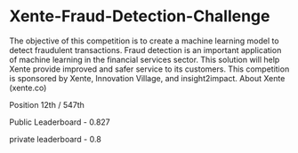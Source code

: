 # Xente-Fraud-Detection-Challenge
The objective of this competition is to create a machine learning model to detect fraudulent transactions.  Fraud detection is an important application of machine learning in the financial services sector. This solution will help Xente provide improved and safer service to its customers.  This competition is sponsored by Xente, Innovation Village, and insight2impact.  About Xente (xente.co)

Position 12th / 547th

Public Leaderboard - 0.827

private leaderboard - 0.8
